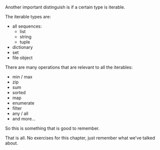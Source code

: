 Another important distinguish is if a certain type is iterable.


The iterable types are:

- all sequences:
  - list
  - string
  - tuple
- dictionary
- set
- file object


There are many operations that are relevant to all the iterables:

- min / max
- zip
- sum
- sorted
- map
- enumerate
- filter
- any / all
- and more...


So this is something that is good to remember.

That is all.
No exercises for this chapter, just remember what we've talked about.